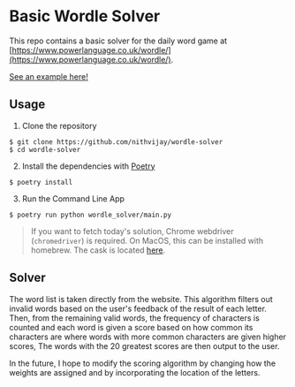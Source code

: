 # Basic Wordle Solver

This repo contains a basic solver for the daily word game at [https://www.powerlanguage.co.uk/wordle/](https://www.powerlanguage.co.uk/wordle/).

[See an example here!](https://www.loom.com/share/e059386060604ef18ac5b6a9db980511)

## Usage

1. Clone the repository
```console
$ git clone https://github.com/nithvijay/wordle-solver
$ cd wordle-solver
```
2. Install the dependencies with [Poetry](https://python-poetry.org/)
```
$ poetry install
```

3. Run the Command Line App
```
$ poetry run python wordle_solver/main.py
```

> If you want to fetch today's solution, Chrome webdriver (`chromedriver`) is required. On MacOS, this can be installed with homebrew. The cask is located [here](https://formulae.brew.sh/cask/chromedriver).

## Solver

The word list is taken directly from the website. This algorithm filters out invalid words based on the user's feedback of the result of each letter. Then, from the remaining valid words, the frequency of characters is counted and each word is given a score based on how common its characters are where words with more common characters are given higher scores, The words with the 20  greatest scores are then output to the user.

In the future, I hope to modify the scoring algorithm by changing how the weights are assigned and by incorporating the location of the letters.
